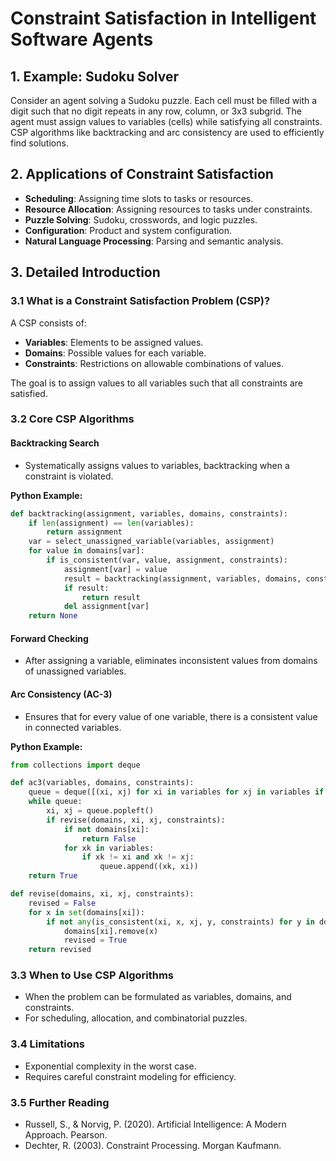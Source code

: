 # Constraint Satisfaction in Intelligent Software Agents

## 1. Example: Sudoku Solver

Consider an agent solving a Sudoku puzzle. Each cell must be filled with a digit such that no digit repeats in any row, column, or 3x3 subgrid. The agent must assign values to variables (cells) while satisfying all constraints. CSP algorithms like backtracking and arc consistency are used to efficiently find solutions.

## 2. Applications of Constraint Satisfaction

- **Scheduling**: Assigning time slots to tasks or resources.
- **Resource Allocation**: Assigning resources to tasks under constraints.
- **Puzzle Solving**: Sudoku, crosswords, and logic puzzles.
- **Configuration**: Product and system configuration.
- **Natural Language Processing**: Parsing and semantic analysis.

## 3. Detailed Introduction

### 3.1 What is a Constraint Satisfaction Problem (CSP)?

A CSP consists of:
- **Variables**: Elements to be assigned values.
- **Domains**: Possible values for each variable.
- **Constraints**: Restrictions on allowable combinations of values.

The goal is to assign values to all variables such that all constraints are satisfied.

### 3.2 Core CSP Algorithms

#### Backtracking Search
- Systematically assigns values to variables, backtracking when a constraint is violated.

**Python Example:**
```python
def backtracking(assignment, variables, domains, constraints):
    if len(assignment) == len(variables):
        return assignment
    var = select_unassigned_variable(variables, assignment)
    for value in domains[var]:
        if is_consistent(var, value, assignment, constraints):
            assignment[var] = value
            result = backtracking(assignment, variables, domains, constraints)
            if result:
                return result
            del assignment[var]
    return None
```

#### Forward Checking
- After assigning a variable, eliminates inconsistent values from domains of unassigned variables.

#### Arc Consistency (AC-3)
- Ensures that for every value of one variable, there is a consistent value in connected variables.

**Python Example:**
```python
from collections import deque

def ac3(variables, domains, constraints):
    queue = deque([(xi, xj) for xi in variables for xj in variables if xi != xj])
    while queue:
        xi, xj = queue.popleft()
        if revise(domains, xi, xj, constraints):
            if not domains[xi]:
                return False
            for xk in variables:
                if xk != xi and xk != xj:
                    queue.append((xk, xi))
    return True

def revise(domains, xi, xj, constraints):
    revised = False
    for x in set(domains[xi]):
        if not any(is_consistent(xi, x, xj, y, constraints) for y in domains[xj]):
            domains[xi].remove(x)
            revised = True
    return revised
```

### 3.3 When to Use CSP Algorithms
- When the problem can be formulated as variables, domains, and constraints.
- For scheduling, allocation, and combinatorial puzzles.

### 3.4 Limitations
- Exponential complexity in the worst case.
- Requires careful constraint modeling for efficiency.

### 3.5 Further Reading
- Russell, S., & Norvig, P. (2020). Artificial Intelligence: A Modern Approach. Pearson.
- Dechter, R. (2003). Constraint Processing. Morgan Kaufmann. 